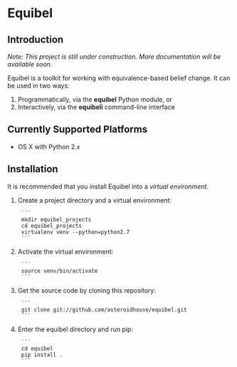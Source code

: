 # Equibel

## Introduction

*Note: This project is still under construction. More documentation will be available soon.*

Equibel is a toolkit for working with equivalence-based belief change.
It can be used in two ways:

1. Programmatically, via the **equibel** Python module, or
2. Interactively, via the **equibeli** command-line interface

## Currently Supported Platforms

* OS X with Python 2.x

## Installation

It is recommended that you install Equibel into a *virtual environment*.


1. Create a project directory and a virtual environment:

        ```
        mkdir equibel_projects
        cd equibel_projects
        virtualenv venv --python=python2.7
        ```

2. Activate the virtual environment:

        ```
        source venv/bin/activate
        ```

3. Get the source code by cloning this repository:

        ```
        git clone git://github.com/asteroidhouse/equibel.git
        ```

4. Enter the equibel directory and run pip:

        ```
        cd equibel
        pip install .
        ```
